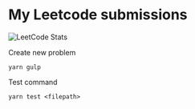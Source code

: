 # My Leetcode submissions

![LeetCode Stats](https://leetcard.jacoblin.cool/hungntran?theme=nord&ext=activity)

Create new problem

```
yarn gulp
```

Test command

```
yarn test <filepath>
```
